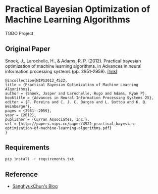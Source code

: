 # Practical Bayesian Optimization of Machine Learning Algorithms

TODO Project

## Original Paper
Snoek, J., Larochelle, H., & Adams, R. P. (2012). Practical bayesian optimization of machine learning algorithms. In Advances in neural information processing systems (pp. 2951-2959). [[link](https://papers.nips.cc/paper/4522-practical-bayesian-optimization-of-machine-learning-algorithms)]
```
@incollection{NIPS2012_4522,
title = {Practical Bayesian Optimization of Machine Learning Algorithms},
author = {Snoek, Jasper and Larochelle, Hugo and Adams, Ryan P},
booktitle = {Advances in Neural Information Processing Systems 25},
editor = {F. Pereira and C. J. C. Burges and L. Bottou and K. Q. Weinberger},
pages = {2951--2959},
year = {2012},
publisher = {Curran Associates, Inc.},
url = {http://papers.nips.cc/paper/4522-practical-bayesian-optimization-of-machine-learning-algorithms.pdf}
}
```

## Requirements
``` bash
pip install -r requirements.txt
```
## Reference
- [SanghyukChun's Blog](http://sanghyukchun.github.io/99/)
